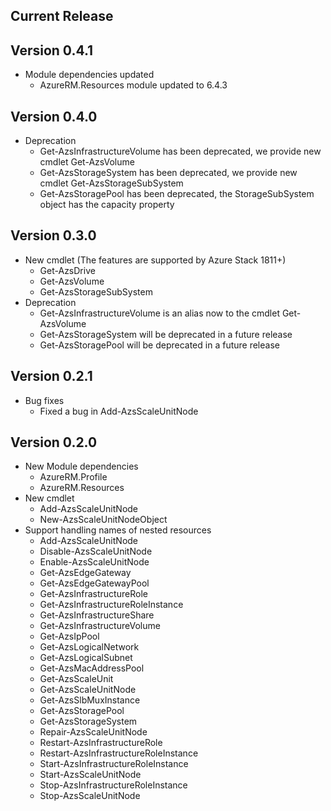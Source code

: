﻿<!--
    Please leave this section at the top of the change log.

    Changes for the current release should go under the section titled "Current Release", and should adhere to the following format:

    ## Current Release
    * Overview of change #1
        - Additional information about change #1
    * Overview of change #2
        - Additional information about change #2
        - Additional information about change #2
    * Overview of change #3
    * Overview of change #4
        - Additional information about change #4

    ## YYYY.MM.DD - Version X.Y.Z (Previous Release)
    * Overview of change #1
        - Additional information about change #1
-->
## Current Release

## Version 0.4.1
* Module dependencies updated
    * AzureRM.Resources module updated to 6.4.3

## Version 0.4.0
* Deprecation
    * Get-AzsInfrastructureVolume has been deprecated, we provide new cmdlet Get-AzsVolume
    * Get-AzsStorageSystem has been deprecated, we provide new cmdlet Get-AzsStorageSubSystem
    * Get-AzsStoragePool has been deprecated, the StorageSubSystem object has the capacity property

## Version 0.3.0
* New cmdlet (The features are supported by Azure Stack 1811+)
    * Get-AzsDrive
    * Get-AzsVolume
    * Get-AzsStorageSubSystem
* Deprecation
    * Get-AzsInfrastructureVolume is an alias now to the cmdlet Get-AzsVolume
    * Get-AzsStorageSystem will be deprecated in a future release
    * Get-AzsStoragePool will be deprecated in a future release

## Version 0.2.1
* Bug fixes
    * Fixed a bug in Add-AzsScaleUnitNode

## Version 0.2.0
* New Module dependencies
    * AzureRM.Profile
    * AzureRM.Resources
* New cmdlet
    * Add-AzsScaleUnitNode
    * New-AzsScaleUnitNodeObject
* Support handling names of nested resources
    * Add-AzsScaleUnitNode
    * Disable-AzsScaleUnitNode
    * Enable-AzsScaleUnitNode
    * Get-AzsEdgeGateway
    * Get-AzsEdgeGatewayPool
    * Get-AzsInfrastructureRole
    * Get-AzsInfrastructureRoleInstance
    * Get-AzsInfrastructureShare
    * Get-AzsInfrastructureVolume
    * Get-AzsIpPool
    * Get-AzsLogicalNetwork
    * Get-AzsLogicalSubnet
    * Get-AzsMacAddressPool
    * Get-AzsScaleUnit
    * Get-AzsScaleUnitNode
    * Get-AzsSlbMuxInstance
    * Get-AzsStoragePool
    * Get-AzsStorageSystem
    * Repair-AzsScaleUnitNode
    * Restart-AzsInfrastructureRole
    * Restart-AzsInfrastructureRoleInstance
    * Start-AzsInfrastructureRoleInstance
    * Start-AzsScaleUnitNode
    * Stop-AzsInfrastructureRoleInstance
    * Stop-AzsScaleUnitNode
